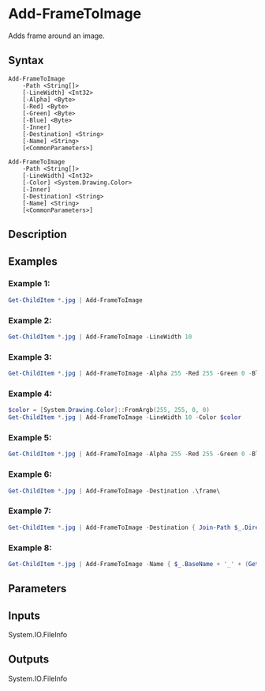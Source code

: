 # Add-FrameToImage

Adds frame around an image.


## Syntax

```
Add-FrameToImage
    -Path <String[]>
    [-LineWidth] <Int32>
    [-Alpha] <Byte>
    [-Red] <Byte>
    [-Green] <Byte>
    [-Blue] <Byte>
    [-Inner]
    [-Destination] <String>
    [-Name] <String>
    [<CommonParameters>]
```

```
Add-FrameToImage
    -Path <String[]>
    [-LineWidth] <Int32>
    [-Color] <System.Drawing.Color>
    [-Inner]
    [-Destination] <String>
    [-Name] <String>
    [<CommonParameters>]
```


## Description

## Examples

### Example 1:

```ps1
Get-ChildItem *.jpg | Add-FrameToImage
```


### Example 2:

```ps1
Get-ChildItem *.jpg | Add-FrameToImage -LineWidth 10
```


### Example 3:

```ps1
Get-ChildItem *.jpg | Add-FrameToImage -Alpha 255 -Red 255 -Green 0 -Blue 0
```


### Example 4:

```ps1
$color = [System.Drawing.Color]::FromArgb(255, 255, 0, 0)
Get-ChildItem *.jpg | Add-FrameToImage -LineWidth 10 -Color $color
```


### Example 5:

```ps1
Get-ChildItem *.jpg | Add-FrameToImage -Alpha 255 -Red 255 -Green 0 -Blue 0
```


### Example 6:

```ps1
Get-ChildItem *.jpg | Add-FrameToImage -Destination .\frame\
```


### Example 7:

```ps1
Get-ChildItem *.jpg | Add-FrameToImage -Destination { Join-Path $_.DirectoryName \frame\ }
```


### Example 8:

```ps1
Get-ChildItem *.jpg | Add-FrameToImage -Name { $_.BaseName + '_' + (Get-Date -Format 'yyyy-MM-dd-HH-mm-ss') + $_.Extension }
```


## Parameters

## Inputs

System.IO.FileInfo


## Outputs

System.IO.FileInfo
